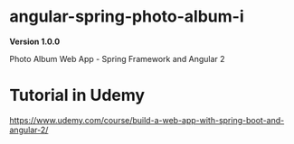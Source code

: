 # angular-spring-photo-album-i

**Version 1.0.0**

Photo Album Web App - Spring Framework and Angular 2

# Tutorial in Udemy

https://www.udemy.com/course/build-a-web-app-with-spring-boot-and-angular-2/